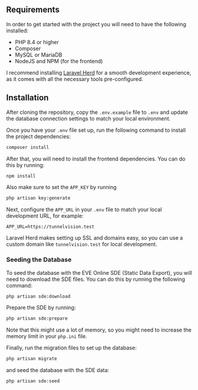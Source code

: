 
## Requirements

In order to get started with the project you will need to have the following installed:

- PHP 8.4 or higher
- Composer
- MySQL or MariaDB
- NodeJS and NPM (for the frontend)

I recommend installing [Laravel Herd](https://herd.laravel.com/) for a smooth development experience, as it comes with all the necessary tools pre-configured.

## Installation

After cloning the repository, copy the `.env.example` file to `.env` and update the database connection settings to match your local environment. 

Once you have your `.env` file set up, run the following command to install the project dependencies:

```bash
composer install
```

After that, you will need to install the frontend dependencies. You can do this by running:

```bash
npm install
```

Also make sure to set the `APP_KEY` by running 

```bash
php artisan key:generate
```

Next, configure the `APP_URL` in your `.env` file to match your local development URL, for example: 

```env
APP_URL=https://tunnelvision.test
```

Laravel Herd makes setting up SSL and domains easy, so you can use a custom domain like `tunnelvision.test` for local development.

### Seeding the Database

To seed the database with the EVE Online SDE (Static Data Export), you will need to download the SDE files. You can do this by running the following command:

```bash
php artisan sde:download
```

Prepare the SDE by running:

```bash
php artisan sde:prepare
```

Note that this might use a lot of memory, so you might need to increase the memory limit in your `php.ini` file.

Finally, run the migration files to set up the database:

```bash
php artisan migrate
```

and seed the database with the SDE data:

```bash
php artisan sde:seed
```
